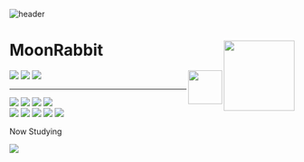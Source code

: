 ![header](https://capsule-render.vercel.app/api?type=Slice&color=000&height=180&section=header&text=MoonRabbit🐇&fontColor=d6ace6&animation=scaleIn&fontSize=60)


<div align="">

<img align="right" height="125" src="https://github-readme-stats.vercel.app/api?username=WithTheMoonRabbit&show_icons=true&theme=highcontrast"/>

  # MoonRabbit

  <a href="https://www.with.the.moon.rabbit@gmail.com">
  <img src="https://img.shields.io/badge/-Gmail-F6F6F6?style=for-the-badge&logo=Gmail&logoColor=F29661"/></a>
  
  <a href="https://withthemoonrabbit.notion.site/14695055007148639d0d0d63a0d801c7?pvs=4">
  <img src="https://img.shields.io/badge/-Notion-black?style=for-the-badge&logo=notion&logoColor=white"/></a>

  <a href="https://www.figma.com/files/team/1251219514306507019">
  <img src="https://img.shields.io/badge/-Figma-993800?style=for-the-badge&logo=Figma&logoColor=E5D85C"/></a>

  <img align="right" width="60" src="https://media4.giphy.com/media/5ImdJEaEyxBlJt3uxW/200.webp?cid=ecf05e47j7eq37hyiumvxxm4i5pmwer6v52awluhm8irlefq&ep=v1_stickers_search&rid=200.webp&ct=s" />
  
  ---
  
  <img src="https://img.shields.io/badge/-Unity-lightgray?logo=unity&logoColor=white"/>
  <img src="https://img.shields.io/badge/-Godot%20Engine-ffa9ff?logo=Godot%20Engine&logoColor=blue"/>
  <img src="https://img.shields.io/badge/-Android%20Studio-brightgreen?logo=AndroidStudio&logoColor=white"/>
  <img src="https://img.shields.io/badge/-Blender-orange?logo=blender&logoColor=white"/>
  <br>
  
  <img src="https://img.shields.io/badge/-Java-red"/>
  <img src="https://img.shields.io/badge/-sharp-blue?logo=C&logoColor=9cf"/>
  <img src="https://img.shields.io/badge/-MySQL-B2EBF4?logo=MySQL&logoColor=blue"/>
  <img src="https://img.shields.io/badge/-Firebase-FFE400?logo=Firebase&logoColor=red"/>
  <img src="https://img.shields.io/badge/-Figma-white?logo=figma&logoColor=9253EB"/>
  </p>
  
</div>
<div>
  Now Studying
  <p>
  <img src="https://img.shields.io/badge/-Unreal%20engine-black?logo=unreal%20engine&logoColor=white"/>
  </p>
</div>



<!--
**WithTheMoonRabbit/WithTheMoonRabbit** is a ✨ _special_ ✨ repository because its `README.md` (this file) appears on your GitHub profile.

Here are some ideas to get you started:

- 🔭 I’m currently working on ...
- 🌱 I’m currently learning ...
- 👯 I’m looking to collaborate on ...
- 🤔 I’m looking for help with ...
- 💬 Ask me about ...
- 📫 How to reach me: ...
- 😄 Pronouns: ...
- ⚡ Fun fact: ...
-->
